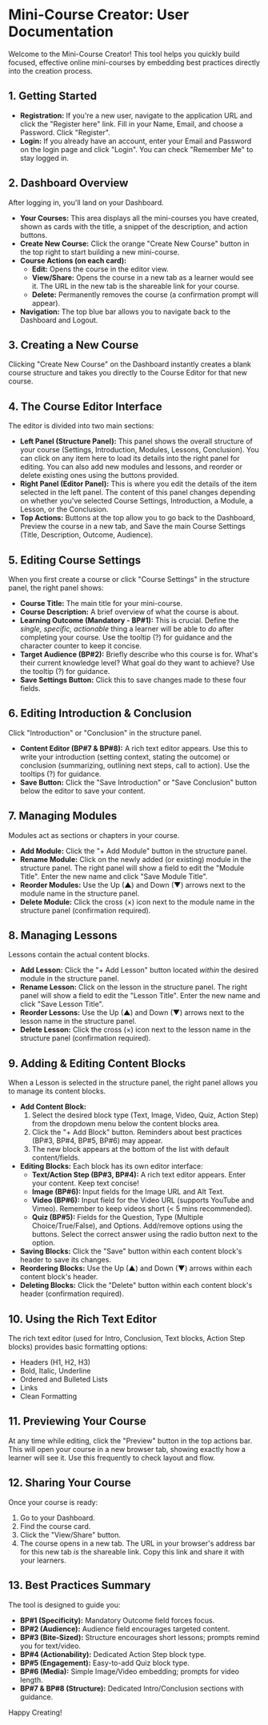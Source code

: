 # Mini-Course Creator: User Documentation

Welcome to the Mini-Course Creator! This tool helps you quickly build focused, effective online mini-courses by embedding best practices directly into the creation process.

## 1. Getting Started

*   **Registration:** If you're a new user, navigate to the application URL and click the "Register here" link. Fill in your Name, Email, and choose a Password. Click "Register".
*   **Login:** If you already have an account, enter your Email and Password on the login page and click "Login". You can check "Remember Me" to stay logged in.

## 2. Dashboard Overview

After logging in, you'll land on your Dashboard.

*   **Your Courses:** This area displays all the mini-courses you have created, shown as cards with the title, a snippet of the description, and action buttons.
*   **Create New Course:** Click the orange "Create New Course" button in the top right to start building a new mini-course.
*   **Course Actions (on each card):**
    *   **Edit:** Opens the course in the editor view.
    *   **View/Share:** Opens the course in a new tab as a learner would see it. The URL in the new tab is the shareable link for your course.
    *   **Delete:** Permanently removes the course (a confirmation prompt will appear).
*   **Navigation:** The top blue bar allows you to navigate back to the Dashboard and Logout.

## 3. Creating a New Course

Clicking "Create New Course" on the Dashboard instantly creates a blank course structure and takes you directly to the Course Editor for that new course.

## 4. The Course Editor Interface

The editor is divided into two main sections:

*   **Left Panel (Structure Panel):** This panel shows the overall structure of your course (Settings, Introduction, Modules, Lessons, Conclusion). You can click on any item here to load its details into the right panel for editing. You can also add new modules and lessons, and reorder or delete existing ones using the buttons provided.
*   **Right Panel (Editor Panel):** This is where you edit the details of the item selected in the left panel. The content of this panel changes depending on whether you've selected Course Settings, Introduction, a Module, a Lesson, or the Conclusion.
*   **Top Actions:** Buttons at the top allow you to go back to the Dashboard, Preview the course in a new tab, and Save the main Course Settings (Title, Description, Outcome, Audience).

## 5. Editing Course Settings

When you first create a course or click "Course Settings" in the structure panel, the right panel shows:

*   **Course Title:** The main title for your mini-course.
*   **Course Description:** A brief overview of what the course is about.
*   **Learning Outcome (Mandatory - BP#1):** This is crucial. Define the *single, specific, actionable* thing a learner will be able to *do* after completing your course. Use the tooltip (?) for guidance and the character counter to keep it concise.
*   **Target Audience (BP#2):** Briefly describe who this course is for. What's their current knowledge level? What goal do they want to achieve? Use the tooltip (?) for guidance.
*   **Save Settings Button:** Click this to save changes made to these four fields.

## 6. Editing Introduction & Conclusion

Click "Introduction" or "Conclusion" in the structure panel.

*   **Content Editor (BP#7 & BP#8):** A rich text editor appears. Use this to write your introduction (setting context, stating the outcome) or conclusion (summarizing, outlining next steps, call to action). Use the tooltips (?) for guidance.
*   **Save Button:** Click the "Save Introduction" or "Save Conclusion" button below the editor to save your content.

## 7. Managing Modules

Modules act as sections or chapters in your course.

*   **Add Module:** Click the "+ Add Module" button in the structure panel.
*   **Rename Module:** Click on the newly added (or existing) module in the structure panel. The right panel will show a field to edit the "Module Title". Enter the new name and click "Save Module Title".
*   **Reorder Modules:** Use the Up (▲) and Down (▼) arrows next to the module name in the structure panel.
*   **Delete Module:** Click the cross (×) icon next to the module name in the structure panel (confirmation required).

## 8. Managing Lessons

Lessons contain the actual content blocks.

*   **Add Lesson:** Click the "+ Add Lesson" button located *within* the desired module in the structure panel.
*   **Rename Lesson:** Click on the lesson in the structure panel. The right panel will show a field to edit the "Lesson Title". Enter the new name and click "Save Lesson Title".
*   **Reorder Lessons:** Use the Up (▲) and Down (▼) arrows next to the lesson name in the structure panel.
*   **Delete Lesson:** Click the cross (×) icon next to the lesson name in the structure panel (confirmation required).

## 9. Adding & Editing Content Blocks

When a Lesson is selected in the structure panel, the right panel allows you to manage its content blocks.

*   **Add Content Block:**
    1.  Select the desired block type (Text, Image, Video, Quiz, Action Step) from the dropdown menu below the content blocks area.
    2.  Click the "+ Add Block" button. Reminders about best practices (BP#3, BP#4, BP#5, BP#6) may appear.
    3.  The new block appears at the bottom of the list with default content/fields.
*   **Editing Blocks:** Each block has its own editor interface:
    *   **Text/Action Step (BP#3, BP#4):** A rich text editor appears. Enter your content. Keep text concise!
    *   **Image (BP#6):** Input fields for the Image URL and Alt Text.
    *   **Video (BP#6):** Input field for the Video URL (supports YouTube and Vimeo). Remember to keep videos short (< 5 mins recommended).
    *   **Quiz (BP#5):** Fields for the Question, Type (Multiple Choice/True/False), and Options. Add/remove options using the buttons. Select the correct answer using the radio button next to the option.
*   **Saving Blocks:** Click the "Save" button within each content block's header to save its changes.
*   **Reordering Blocks:** Use the Up (▲) and Down (▼) arrows within each content block's header.
*   **Deleting Blocks:** Click the "Delete" button within each content block's header (confirmation required).

## 10. Using the Rich Text Editor

The rich text editor (used for Intro, Conclusion, Text blocks, Action Step blocks) provides basic formatting options:

*   Headers (H1, H2, H3)
*   Bold, Italic, Underline
*   Ordered and Bulleted Lists
*   Links
*   Clean Formatting

## 11. Previewing Your Course

At any time while editing, click the "Preview" button in the top actions bar. This will open your course in a new browser tab, showing exactly how a learner will see it. Use this frequently to check layout and flow.

## 12. Sharing Your Course

Once your course is ready:

1.  Go to your Dashboard.
2.  Find the course card.
3.  Click the "View/Share" button.
4.  The course opens in a new tab. The URL in your browser's address bar for this new tab *is* the shareable link. Copy this link and share it with your learners.

## 13. Best Practices Summary

The tool is designed to guide you:

*   **BP#1 (Specificity):** Mandatory Outcome field forces focus.
*   **BP#2 (Audience):** Audience field encourages targeted content.
*   **BP#3 (Bite-Sized):** Structure encourages short lessons; prompts remind you for text/video.
*   **BP#4 (Actionability):** Dedicated Action Step block type.
*   **BP#5 (Engagement):** Easy-to-add Quiz block type.
*   **BP#6 (Media):** Simple Image/Video embedding; prompts for video length.
*   **BP#7 & BP#8 (Structure):** Dedicated Intro/Conclusion sections with guidance.

Happy Creating!
